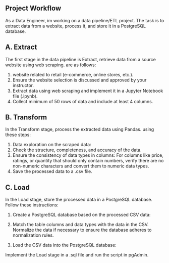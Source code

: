 
## Project Workflow

As a Data Engineer, im working on a data pipeline/ETL project. The task is to extract data from a website, process it, and store it in a PostgreSQL database. 

## A. Extract

The first stage in the data pipeline is Extract, retrieve data from a source website using web scraping.  are as follows:

1. website related to retail (e-commerce, online stores, etc.).
2. Ensure the website selection is discussed and approved by your instructor.
3. Extract data using web scraping and implement it in a Jupyter Notebook file (.ipynb).
4. Collect minimum of 50 rows of data and include at least 4 columns.

## B. Transform

In the Transform stage, process the extracted data using Pandas. using these steps:

1. Data exploration on the scraped data:
2. Check the structure, completeness, and accuracy of the data.
3. Ensure the consistency of data types in columns: For columns like price, ratings, or quantity that should only contain numbers, verify there are no non-numeric characters and convert them to numeric data types.
4. Save the processed data to a .csv file.

## C. Load
In the Load stage, store the processed data in a PostgreSQL database. Follow these instructions:

1. Create a PostgreSQL database based on the processed CSV data:

2. Match the table columns and data types with the data in the CSV.
Normalize the data if necessary to ensure the database adheres to normalization rules.

3. Load the CSV data into the PostgreSQL database:

Implement the Load stage in a .sql file and run the script in pgAdmin.
